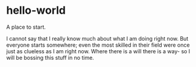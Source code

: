 # hello-world
A place to start.

I cannot say that I really know much about what I am doing right now. But everyone starts somewhere; even the most skilled in their field were once just as clueless as I am right now. Where there is a will there is a way- so I will be bossing this stuff in no time. 
